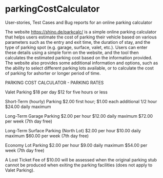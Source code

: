 # parkingCostCalculator
User-stories, Test Cases and Bug reports for an online parking calculator

The website https://shino.de/parkcalc/ is a simple online parking calculator that helps users estimate the cost of parking their vehicle based on various parameters such as the entry and exit time, the duration of stay, and the type of parking spot (e.g. garage, surface, valet, etc.). 
Users can enter these details using a simple form on the website, and the tool then calculates the estimated parking cost based on the information provided. The website also provides some additional information and options, such as the ability to select different parking lots available, or to calculate the cost of parking for ashorter or longer period of time.

PARKING COST CALCULATOR - PARKING RATES

Valet Parking
$18 per day
$12 for five hours or less

Short-Term (hourly) Parking
$2.00 first hour; $1.00 each additional 1/2 hour
$24.00 daily maximum

Long-Term Garage Parking
$2.00 per hour
$12.00 daily maximum
$72.00 per week (7th day free)

Long-Term Surface Parking (North Lot)
$2.00 per hour
$10.00 daily maximum
$60.00 per week (7th day free)

Economy Lot Parking
$2.00 per hour
$9.00 daily maximum
$54.00 per week (7th day free)

A Lost Ticket Fee of $10.00 will be assessed when the original parking stub cannot be produced when exiting the parking facilities (does not apply to Valet Parking).

